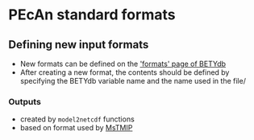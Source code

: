 # PEcAn standard formats

## Defining new input formats

* New formats can be defined on the ['formats' page of BETYdb](http://betydb.org/formats)
* After creating a new format, the contents should be defined by specifying the BETYdb variable name and the name used in the file/

### Outputs

* created by `model2netcdf` functions
* based on format used by [MsTMIP](http://nacp.ornl.gov/MsTMIP_variables.shtml)


